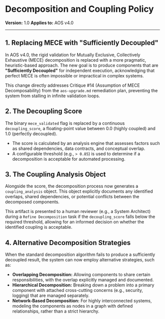 # Decomposition and Coupling Policy

**Version:** 1.0
**Applies to:** AOS v4.0

---

## 1. Replacing MECE with "Sufficiently Decoupled"

In AOS v4.0, the rigid validation for Mutually Exclusive, Collectively Exhaustive (MECE) decomposition is replaced with a more pragmatic, heuristic-based approach. The new goal is to produce components that are **"Sufficiently Decoupled"** for independent execution, acknowledging that perfect MECE is often impossible or impractical in complex systems.

This change directly addresses Critique #14 (Assumption of MECE Decomposability) from the `aos-upgrade.md` remediation plan, preventing the system from stalling in infinite validation loops.

## 2. The Decoupling Score

The binary `mece_validated` flag is replaced by a continuous `decoupling_score`, a floating-point value between 0.0 (highly coupled) and 1.0 (perfectly decoupled).

*   The score is calculated by an analysis engine that assesses factors such as shared dependencies, data contracts, and conceptual overlap.
*   A configurable threshold (e.g., `> 0.85`) is used to determine if a decomposition is acceptable for automated processing.

## 3. The Coupling Analysis Object

Alongside the score, the decomposition process now generates a `coupling_analysis` object. This object explicitly documents any identified overlaps, shared dependencies, or potential conflicts between the decomposed components.

This artifact is presented to a human reviewer (e.g., a System Architect) during a `Refine Decomposition` task if the `decoupling_score` falls below the required threshold, allowing for an informed decision on whether the identified coupling is acceptable.

## 4. Alternative Decomposition Strategies

When the standard decomposition algorithm fails to produce a sufficiently decoupled result, the system can now employ alternative strategies, such as:

*   **Overlapping Decomposition:** Allowing components to share certain responsibilities, with the overlap explicitly managed and documented.
*   **Hierarchical Decomposition:** Breaking down a problem into a primary component with attached cross-cutting concerns (e.g., security, logging) that are managed separately.
*   **Network-Based Decomposition:** For highly interconnected systems, modeling the components as nodes in a graph with defined relationships, rather than a strict hierarchy. 